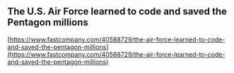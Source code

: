 ## The U.S. Air Force learned to code and saved the Pentagon millions
  
  [https://www.fastcompany.com/40588729/the-air-force-learned-to-code-and-saved-the-pentagon-millions](https://www.fastcompany.com/40588729/the-air-force-learned-to-code-and-saved-the-pentagon-millions)